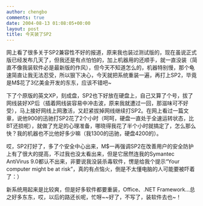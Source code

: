 ```yaml
---
author: chengbo
comments: true
date: 2004-08-13 01:08:05+00:00
layout: post
title: 今天装了SP2
---
```


网上看了很多关于SP2兼容性不好的报道，原来我也装过测试版的，现在虽说正式版已经发布几天了，但我还是有点怕怕的，加上机器用的还顺手，就一直没装（简直不像我装软件必是最新版的作风），但今天不知道怎么的，机器特别慢，那个龟速简直让我无法忍受，所以狠下决心，今天就把系统重装一遍，再打上SP2，毕竟是M$花了3亿美金开发的东东，应该不错吧~

下了个原版的英文XP，刻成盘，SP2也下好放在硬盘上，自己又算了个号，拔了网线装好XP后（插着网线装容易中冲击波，原来我就遭过一回，那滋味可不好受），马上接好网线上网激活，又赶紧拔掉网线继续打SP2。在网上看过一篇文章，说他900的迅驰打SP2花了2个小时（呵呵，硬盘一直处于全速运转状态，比BT还损呢），就做了充足的心理准备，哪晓得我花了半个小时就搞定了，怎么那么快？我的机器也不比他好多少嘛（我1300的迅驰，硬盘4200的）。

哎，SP2打好了，多了个安全中心出来，M$一再强调SP2在改善用户的安全防护上有了很大的提高，不过我也没太看出来，但是它居然连我的Symantec AntiVirus 9.0都认不出来，非要说我没装杀毒软件，愣是给我个提示“Your computer might be at risk”，真的有点恼火，倒是不太懂电脑的人可能要被吓着了：）

新系统用起来是比较爽，但是好多软件都要重装，Office、.NET Framework...总之好多东东，哎，以后的路还长呢，忙呀~~好了，不写了，装软件去也~！
